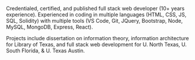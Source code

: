 Credentialed, certified, and published full stack web developer (10+ years experience). Experienced in coding in multiple languages (HTML, CSS, JS, SQL, Solidity) with multiple tools (VS Code, Git, JQuery, Bootstrap, Node, MySQL, MongoDB, Express, React).

Projects include dissertation on information theory, information architecture for Library of Texas, and full stack web development for U. North Texas, U. South Florida, & U. Texas Austin.
<!---
SSimonPhd/SSimonPhd is a ✨ special ✨ repository because its `README.md` (this file) appears on your GitHub profile.
You can click the Preview link to take a look at your changes.
--->
